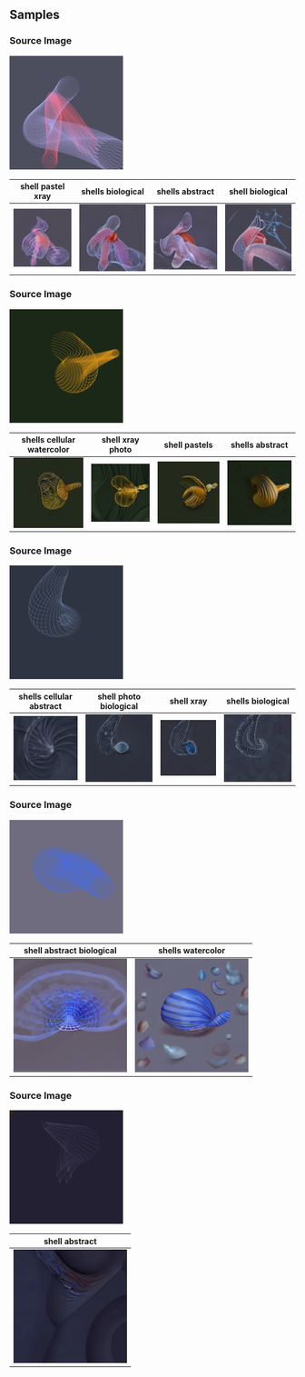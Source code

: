 ## Samples

### Source Image
<img src="images/src_16.png" width=200/>

| shell pastel xray | shells biological | shells abstract | shell biological |
| -- | -- | -- | -- |
| <img src="images/output_16.png" width=200/> | <img  src="images/output_17.png" width=200/> | <img  src="images/output_18.png" width=200/> | <img  src="images/output_20.png" width=200/> |

### Source Image
<img src="images/src_161.png" width=200/>

| shells cellular watercolor | shell xray photo | shell pastels | shells abstract |
| -- | -- | -- | -- |
| <img src="images/output_161.png" width=200/> | <img  src="images/output_163.png" width=200/> | <img  src="images/output_164.png" width=200/> | <img src="images/output_165.png" width=200/> |


### Source Image
<img src="images/src_181.png" width=200/>

| shells cellular abstract | shell photo biological | shell xray | shells biological |
| -- | -- | -- | -- |
| <img src="images/output_181.png" width=200/> | <img  src="images/output_182.png" width=200/> | <img  src="images/output_183.png" width=200/> | <img src="images/output_184.png" width=200/> |

### Source Image
<img src="images/src_4.png" width=200/>

| shell abstract biological | shells watercolor |
| -- | -- |
| <img src="images/output_4.png" width=200/> | <img src="images/output_3.png" width=200/> | 

### Source Image
<img src="images/src_10.png" width=200/>

| shell abstract |
| -- |
| <img src="images/output_10.png" width=200/> |